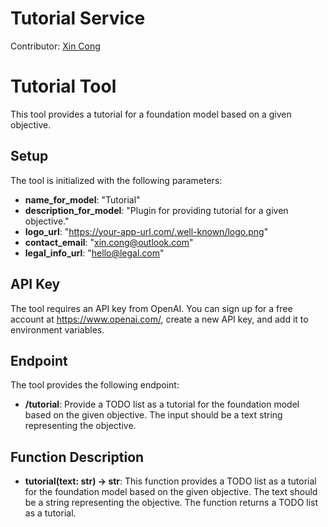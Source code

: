 # Tutorial Service

Contributor: [Xin Cong](https://github.com/congxin95)

# Tutorial Tool

This tool provides a tutorial for a foundation model based on a given objective.

## Setup

The tool is initialized with the following parameters:

- **name_for_model**: "Tutorial"
- **description_for_model**: "Plugin for providing tutorial for a given objective."
- **logo_url**: "https://your-app-url.com/.well-known/logo.png"
- **contact_email**: "xin.cong@outlook.com"
- **legal_info_url**: "hello@legal.com"

## API Key

The tool requires an API key from OpenAI. You can sign up for a free account at https://www.openai.com/, create a new API key, and add it to environment variables.

## Endpoint

The tool provides the following endpoint:

- **/tutorial**: Provide a TODO list as a tutorial for the foundation model based on the given objective. The input should be a text string representing the objective.

## Function Description

- **tutorial(text: str) -> str**: This function provides a TODO list as a tutorial for the foundation model based on the given objective. The text should be a string representing the objective. The function returns a TODO list as a tutorial.